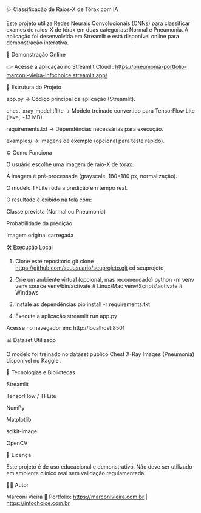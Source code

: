 🩺 Classificação de Raios-X de Tórax com IA

Este projeto utiliza Redes Neurais Convolucionais (CNNs) para classificar exames de raios-X de tórax em duas categorias: Normal e Pneumonia.
A aplicação foi desenvolvida em Streamlit e está disponível online para demonstração interativa.

🚀 Demonstração Online

👉 Acesse a aplicação no Streamlit Cloud : https://pneumonia-portfolio-marconi-vieira-infochoice.streamlit.app/

📂 Estrutura do Projeto

app.py → Código principal da aplicação (Streamlit).

chest_xray_model.tflite → Modelo treinado convertido para TensorFlow Lite (leve, ~13 MB).

requirements.txt → Dependências necessárias para execução.

examples/ → Imagens de exemplo (opcional para teste rápido).

⚙️ Como Funciona

O usuário escolhe uma imagem de raio-X de tórax.

A imagem é pré-processada (grayscale, 180×180 px, normalização).

O modelo TFLite roda a predição em tempo real.

O resultado é exibido na tela com:

Classe prevista (Normal ou Pneumonia)

Probabilidade da predição

Imagem original carregada

🛠️ Execução Local
1. Clone este repositório
git clone https://github.com/seuusuario/seuprojeto.git
cd seuprojeto

2. Crie um ambiente virtual (opcional, mas recomendado)
python -m venv venv
source venv/bin/activate   # Linux/Mac
venv\Scripts\activate      # Windows

3. Instale as dependências
pip install -r requirements.txt

4. Execute a aplicação
streamlit run app.py


Acesse no navegador em: http://localhost:8501

📊 Dataset Utilizado

O modelo foi treinado no dataset público Chest X-Ray Images (Pneumonia) disponível no Kaggle
.

📌 Tecnologias e Bibliotecas

Streamlit

TensorFlow / TFLite

NumPy

Matplotlib

scikit-image

OpenCV

📜 Licença

Este projeto é de uso educacional e demonstrativo.
Não deve ser utilizado em ambiente clínico real sem validação regulamentada.

👨‍💻 Autor

Marconi Vieira
📌 Portfólio: https://marconivieira.com.br | https://infochoice.com.br
